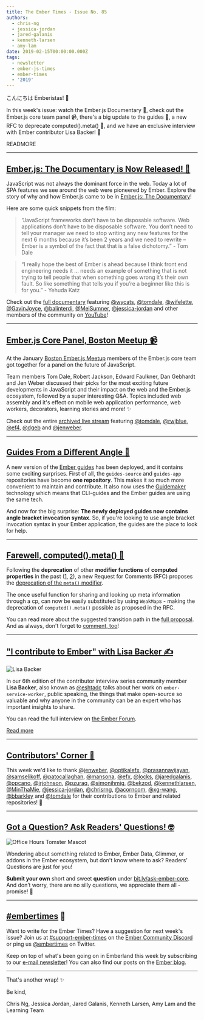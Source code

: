 ```yaml
---
title: The Ember Times - Issue No. 85
authors:
  - chris-ng
  - jessica-jordan
  - jared-galanis
  - kenneth-larsen
  - amy-lam
date: 2019-02-15T00:00:00.000Z
tags:
  - newsletter
  - ember-js-times
  - ember-times
  - '2019'
---
```



こんにちは Emberistas! 🐹

In this week's issue: watch the Ember.js Documentary 🍿, check out the Ember.js core team panel 📹, there's a big update to the guides 📐, a new RFC to deprecate computed().meta() 🚀, and we have an exclusive interview with Ember contributor Lisa Backer! 🎉

READMORE

---

## [Ember.js: The Documentary is Now Released! 🍿](https://twitter.com/honeypotio/status/1094974913725849606)

<!--alex ignore spa-->
JavaScript was not always the dominant force in the web. Today a lot of SPA features we see around the web were pioneered by Ember. Explore the story of why and how Ember.js came to be in [Ember.js: The Documentary](http://videos.honeypot.io/emberjs-documentary-2019/)!

Here are some quick snippets from the film:

> “JavaScript frameworks don’t have to be disposable software. Web applications don’t have to be disposable software. You don’t need to tell your manager we need to stop writing any new features for the next 6 months because it’s been 2 years and we need to rewrite – Ember is a symbol of the fact that that is a false dichotomy.” - Tom Dale

> “I really hope the best of Ember is ahead because I think front end engineering needs it … needs an example of something that is not trying to tell people that when something goes wrong it’s their own fault. So like something that tells you if you’re a beginner like this is for you.” - Yehuda Katz

Check out the [full documentary](https://www.youtube.com/watch?v=Cvz-9ccflKQ) featuring [@wycats](https://github.com/wycats), [@tomdale](https://github.com/tomdale), [@wifelette](https://github.com/wifelette), [@GavinJoyce](https://github.com/GavinJoyce), [@balinterdi](https://github.com/balinterdi), [@MelSumner](https://github.com/MelSumner), [@jessica-jordan](https://github.com/jessica-jordan) and other members of the community on [YouTube](https://www.youtube.com/watch?v=Cvz-9ccflKQ)!

---

## [Ember.js Core Panel, Boston Meetup 📹](https://www.youtube.com/watch?v=Jp4jrwz4zV8&feature=youtu.be&t=105)

At the January [Boston Ember.js Meetup](https://www.meetup.com/Boston-Ember-js/) members of the Ember.js core team got together for a panel on the future of JavaScript.

Team members Tom Dale, Robert Jackson, Edward Faulkner, Dan Gebhardt and Jen Weber discussed their picks for the most exciting future developments in JavaScript and their impact on the web and the Ember.js ecosystem, followed by a super interesting Q&A. Topics included web assembly and it's effect on mobile web application performance, web workers, decorators, learning stories and more! ✨

Check out the entire [archived live stream](https://www.youtube.com/watch?v=Jp4jrwz4zV8&feature=youtu.be&t=105) featuring [@tomdale](https://github.com/tomdale), [@rwjblue](https://github.com/rwjblue), [@ef4](https://github.com/ef4), [@dgeb](https://github.com/dgeb) and [@jenweber](https://github.com/jenweber).

---

## [Guides From a Different Angle 📐](https://guides.emberjs.com/release/)

A new version of the [Ember guides](https://guides.emberjs.com/release/) has been deployed, and it contains some exciting surprises. First of all, the `guides-source` and `guides-app` repositories have become **one repository**. This makes it so much more convenient to maintain and contribute. It also now uses the [Guidemaker](https://github.com/empress/guidemaker) technology which means that CLI-guides and the Ember guides are using the same tech.

And now for the big surprise: **The newly deployed guides now contains angle bracket invocation syntax**. So, if you're looking to use angle bracket invocation syntax in your Ember application, the guides are the place to look for help.

---

## [Farewell, computed().meta() 👋](https://github.com/emberjs/rfcs/pull/441)

Following the **deprecation** of other **modifier functions** of **computed properties** in the past ([1](https://emberjs.github.io/rfcs/0375-deprecate-computed-property-modifier.html), [2](https://emberjs.github.io/rfcs/0370-deprecate-computed-volatile.html)),
a new Request for Comments (RFC) proposes the [deprecation of the `meta()` modifier](https://github.com/emberjs/rfcs/pull/441).

The once useful function for sharing and looking up meta information through a cp, can now be easily substituted by using `WeakMap`s - making the deprecation of `computed().meta()` possible as proposed in the RFC.

You can read more about the suggested transition path in the [full proposal](https://github.com/emberjs/rfcs/blob/51b57a865a3c58393c44d73f1c4931878c994eef/text/0000-deprecate-computed-meta.md). And as always, don't forget to [comment, too](https://github.com/emberjs/rfcs/pull/441)!

---

## ["I contribute to Ember" with Lisa Backer ✍️](https://discuss.emberjs.com/t/i-contribute-to-ember-with-lisa-backer/16168)

<div class="float-right padded portrait-frame">
  <img alt="Lisa Backer" title="Lisa Backer - Contributor to Ember" src="/images/blog/emberjstimes/lisabacker.jpeg" />
</div>

In our 6th edition of the contributor interview series community member **Lisa Backer**, also known as [@eshtadc](https://github.com/eshtadc) talks about her work on `ember-service-worker`, public speaking, the things that make open-source so valuable and why anyone in the community can be an expert who has important insights to share.

You can read the full interview on [the Ember Forum](https://discuss.emberjs.com/t/i-contribute-to-ember-with-lisa-backer/16168).

<a class="ember-button ember-button--centered" href="https://discuss.emberjs.com/t/i-contribute-to-ember-with-lisa-backer/16168">Read more</a>

---

## [Contributors' Corner 👏](https://guides.emberjs.com/release/contributing/repositories/)

<p>This week we'd like to thank <a href="https://github.com/jenweber" target="gh-user">@jenweber</a>, <a href="https://github.com/optikalefx" target="gh-user">@optikalefx</a>, <a href="https://github.com/prasannavijayan" target="gh-user">@prasannavijayan</a>, <a href="https://github.com/samselikoff" target="gh-user">@samselikoff</a>, <a href="https://github.com/patocallaghan" target="gh-user">@patocallaghan</a>, <a href="https://github.com/mansona" target="gh-user">@mansona</a>, <a href="https://github.com/efx" target="gh-user">@efx</a>, <a href="https://github.com/locks" target="gh-user">@locks</a>, <a href="https://github.com/jaredgalanis" target="gh-user">@jaredgalanis</a>, <a href="https://github.com/ppcano" target="gh-user">@ppcano</a>, <a href="https://github.com/jrjohnson" target="gh-user">@jrjohnson</a>, <a href="https://github.com/pzuraq" target="gh-user">@pzuraq</a>, <a href="https://github.com/simonihmig" target="gh-user">@simonihmig</a>, <a href="https://github.com/bekzod" target="gh-user">@bekzod</a>, <a href="https://github.com/kennethlarsen" target="gh-user">@kennethlarsen</a>, <a href="https://github.com/MinThaMie" target="gh-user">@MinThaMie</a>, <a href="https://github.com/jessica-jordan" target="gh-user">@jessica-jordan</a>, <a href="https://github.com/chrisrng" target="gh-user">@chrisrng</a>, <a href="https://github.com/acorncom" target="gh-user">@acorncom</a>, <a href="https://github.com/xg-wang" target="gh-user">@xg-wang</a>, <a href="https://github.com/bbarkley" target="gh-user">@bbarkley</a> and <a href="https://github.com/tomdale" target="gh-user">@tomdale</a> for their contributions to Ember and related repositories! 💖</p>

---

## [Got a Question? Ask Readers' Questions! 🤓](https://docs.google.com/forms/d/e/1FAIpQLScqu7Lw_9cIkRtAiXKitgkAo4xX_pV1pdCfMJgIr6Py1V-9Og/viewform)

<div class="blog-row">
  <img class="float-right small transparent padded" alt="Office Hours Tomster Mascot" title="Readers' Questions" src="/images/tomsters/officehours.png" />

  <p>Wondering about something related to Ember, Ember Data, Glimmer, or addons in the Ember ecosystem, but don't know where to ask? Readers’ Questions are just for you!</p>

<p><strong>Submit your own</strong> short and sweet <strong>question</strong> under <a href="https://bit.ly/ask-ember-core" target="rq">bit.ly/ask-ember-core</a>. And don’t worry, there are no silly questions, we appreciate them all - promise! 🤞</p>

</div>

---

## [#embertimes](https://emberjs.com/blog/tags/newsletter.html) 📰

Want to write for the Ember Times? Have a suggestion for next week's issue? Join us at [#support-ember-times](https://discordapp.com/channels/480462759797063690/485450546887786506) on the [Ember Community Discord](https://discordapp.com/invite/zT3asNS) or ping us [@embertimes](https://twitter.com/embertimes) on Twitter.

Keep on top of what's been going on in Emberland this week by subscribing to our [e-mail newsletter](https://the-emberjs-times.ongoodbits.com/)! You can also find our posts on the [Ember blog](https://emberjs.com/blog/tags/newsletter.html).

---


That's another wrap! ✨

Be kind,

Chris Ng, Jessica Jordan, Jared Galanis, Kenneth Larsen, Amy Lam and the Learning Team
